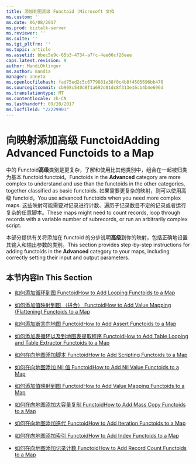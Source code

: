 ```yaml
---
title: 添加到图高级 Functoid |Microsoft 文档
ms.custom: ''
ms.date: 06/08/2017
ms.prod: biztalk-server
ms.reviewer: ''
ms.suite: ''
ms.tgt_pltfrm: ''
ms.topic: article
ms.assetid: bbec5e9c-65b3-4734-a7fc-4ee66cf26eee
caps.latest.revision: 9
author: MandiOhlinger
ms.author: mandia
manager: anneta
ms.openlocfilehash: fad75ed2c5c6779801e38f0c4b8f4505696bb476
ms.sourcegitcommit: cb908c540d8f1a692d01dc8f313e16cb4b4e696d
ms.translationtype: MT
ms.contentlocale: zh-CN
ms.lasthandoff: 09/20/2017
ms.locfileid: "22229901"
---
```

# <a name="adding-advanced-functoids-to-a-map"></a><span data-ttu-id="89e3e-102">向映射添加高级 Functoid</span><span class="sxs-lookup"><span data-stu-id="89e3e-102">Adding Advanced Functoids to a Map</span></span>
<span data-ttu-id="89e3e-103">中的 Functoid**高级**类别是更复杂，了解和使用比其他类别中，组合在一起被归类为基本 functoid functoid。</span><span class="sxs-lookup"><span data-stu-id="89e3e-103">Functoids in the **Advanced** category are more complex to understand and use than the functoids in the other categories, together classified as basic functoids.</span></span> <span data-ttu-id="89e3e-104">如果需要更复杂的映射，则可以使用高级 functoid。</span><span class="sxs-lookup"><span data-stu-id="89e3e-104">You use advanced functoids when you need more complex maps.</span></span> <span data-ttu-id="89e3e-105">这些映射可能需要对记录进行计数、遍历子记录数目不定的记录或者运行复杂的任意脚本。</span><span class="sxs-lookup"><span data-stu-id="89e3e-105">These maps might need to count records, loop through records with a variable number of subrecords, or run an arbitrarily complex script.</span></span>  
  
 <span data-ttu-id="89e3e-106">本部分提供有关将添加在 functoid 的分步说明**高级**到你的映射，包括正确地设置其输入和输出参数的类别。</span><span class="sxs-lookup"><span data-stu-id="89e3e-106">This section provides step-by-step instructions for adding functoids in the **Advanced** category to your maps, including correctly setting their input and output parameters.</span></span>  
  
## <a name="in-this-section"></a><span data-ttu-id="89e3e-107">本节内容</span><span class="sxs-lookup"><span data-stu-id="89e3e-107">In This Section</span></span>  
  
-   [<span data-ttu-id="89e3e-108">如何添加循环到图 Functoid</span><span class="sxs-lookup"><span data-stu-id="89e3e-108">How to Add Looping Functoids to a Map</span></span>](../core/how-to-add-looping-functoids-to-a-map.md)  
  
-   [<span data-ttu-id="89e3e-109">如何添加值映射到图 （拼合） Functoid</span><span class="sxs-lookup"><span data-stu-id="89e3e-109">How to Add Value Mapping (Flattening) Functoids to a Map</span></span>](../core/how-to-add-value-mapping-flattening-functoids-to-a-map.md)  
  
-   [<span data-ttu-id="89e3e-110">如何添加断言向地图 Functoid</span><span class="sxs-lookup"><span data-stu-id="89e3e-110">How to Add Assert Functoids to a Map</span></span>](../core/how-to-add-assert-functoids-to-a-map.md)  
  
-   [<span data-ttu-id="89e3e-111">如何添加表循环以及到地图表提取程序 Functoid</span><span class="sxs-lookup"><span data-stu-id="89e3e-111">How to Add Table Looping and Table Extractor Functoids to a Map</span></span>](../core/how-to-add-table-looping-and-table-extractor-functoids-to-a-map.md)  
  
-   [<span data-ttu-id="89e3e-112">如何在向地图添加脚本 Functoid</span><span class="sxs-lookup"><span data-stu-id="89e3e-112">How to Add Scripting Functoids to a Map</span></span>](../core/how-to-add-scripting-functoids-to-a-map.md)  
  
-   [<span data-ttu-id="89e3e-113">如何在向地图添加 Nil 值 Functoid</span><span class="sxs-lookup"><span data-stu-id="89e3e-113">How to Add Nil Value Functoids to a Map</span></span>](../core/how-to-add-nil-value-functoids-to-a-map.md)  
  
-   [<span data-ttu-id="89e3e-114">如何添加值映射到图 Functoid</span><span class="sxs-lookup"><span data-stu-id="89e3e-114">How to Add Value Mapping Functoids to a Map</span></span>](../core/how-to-add-value-mapping-functoids-to-a-map.md)  
  
-   [<span data-ttu-id="89e3e-115">如何在向地图添加大容量复制 Functoid</span><span class="sxs-lookup"><span data-stu-id="89e3e-115">How to Add Mass Copy Functoids to a Map</span></span>](../core/how-to-add-mass-copy-functoids-to-a-map.md)  
  
-   [<span data-ttu-id="89e3e-116">如何在向地图添加迭代 Functoid</span><span class="sxs-lookup"><span data-stu-id="89e3e-116">How to Add Iteration Functoids to a Map</span></span>](../core/how-to-add-iteration-functoids-to-a-map.md)  
  
-   [<span data-ttu-id="89e3e-117">如何在向地图添加索引 Functoid</span><span class="sxs-lookup"><span data-stu-id="89e3e-117">How to Add Index Functoids to a Map</span></span>](../core/how-to-add-index-functoids-to-a-map.md)  
  
-   [<span data-ttu-id="89e3e-118">如何在向地图添加记录计数 Functoid</span><span class="sxs-lookup"><span data-stu-id="89e3e-118">How to Add Record Count Functoids to a Map</span></span>](../core/how-to-add-record-count-functoids-to-a-map.md)